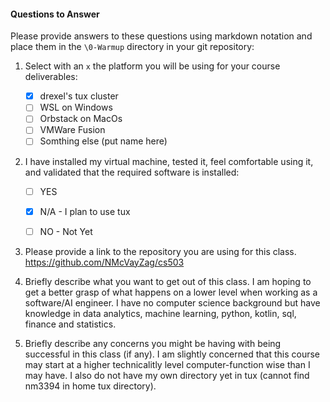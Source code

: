 #### Questions to Answer
Please provide answers to these questions using markdown notation and place them in the `\0-Warmup` directory in your git repository:

1. Select with an `x` the platform you will be using for your course deliverables:

    - [x] drexel's tux cluster
    - [ ] WSL on Windows
    - [ ] Orbstack on MacOs
    - [ ] VMWare Fusion
    - [ ] Somthing else (put name here)

2. I have installed my virtual machine, tested it, feel comfortable using it, and validated that the required software is installed:

    - [ ] YES
    - [x] N/A - I plan to use tux
    - [ ] NO - Not Yet


3. Please provide a link to the repository you are using for this class.
https://github.com/NMcVayZag/cs503

4. Briefly describe what you want to get out of this class.
I am hoping to get a better grasp of what happens on a lower level when working as a software/AI engineer. I have no computer science background but have knowledge in data analytics, machine learning, python, kotlin, sql, finance and statistics.

5. Briefly describe any concerns you might be having with being successful in this class (if any).
I am slightly concerned that this course may start at a higher technicalitly level computer-function wise than I may have. I also do not have my own directory yet in tux (cannot find nm3394 in home tux directory).